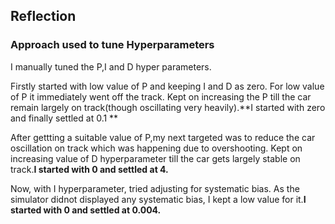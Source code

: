 ## Reflection

### Approach used to tune Hyperparameters
I manually tuned the P,I and D hyper parameters.

Firstly started with low value of P and keeping I and D as zero. For low value of P it immediately went off the track. Kept on increasing the P till the car remain largely on track(though oscillating very heavily).**I started with zero and finally settled at 0.1 **

After gettting a suitable value of P,my next targeted was to reduce the car oscillation on track which was happening due to overshooting. Kept on increasing value of D hyperparameter till the car gets largely stable on track.**I started with 0 and settled at 4.**

Now, with I hyperparameter, tried adjusting for systematic bias. As the simulator didnot displayed any systematic bias, I kept a low value for it.**I started with 0 and settled at 0.004.**